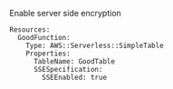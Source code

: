 
Enable server side encryption

```yaml---
Resources:
  GoodFunction:
    Type: AWS::Serverless::SimpleTable
    Properties:
      TableName: GoodTable
      SSESpecification:
        SSEEnabled: true

```


